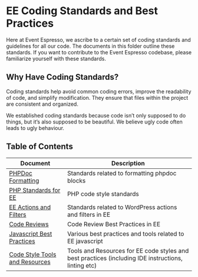 # EE Coding Standards and Best Practices

Here at Event Espresso, we ascribe to a certain set of coding standards and guidelines for all our code.  The documents in this folder outline these standards.  If you want to contribute to the Event Espresso codebase, please familiarize yourself with these standards.

## Why Have Coding Standards?

Coding standards help avoid common coding errors, improve the readability of code, and simplify modification. They ensure that files within the project are consistent and organized.

We established coding standards because code isn’t only supposed to do things, but it’s also supposed to be beautiful.  We believe ugly code often leads to ugly behaviour.

## Table of Contents

| Document | Description |
| ------- | -------------|
| [PHPDoc Formatting](php-doc-formatting.md) | Standards related to formatting phpdoc blocks
| [PHP Standards for EE](php-standards.md) | PHP code style standards
| [EE Actions and Filters](ee-actions-and-filters.md) | Standards related to WordPress actions and filters in EE 
| [Code Reviews](https://github.com/eventespresso/event-espresso-core/blob/master/docs/A--Best-Practices/development/code-review.md) | Code Review Best Practices in EE
| [Javascript Best Practices](../AA--Javascript-in-EE) | Various best practices and tools related to EE javascript
| [Code Style Tools and Resources](code-style-tools-resources.md) | Tools and Resources for EE code styles and best practices (including IDE instructions, linting etc)


